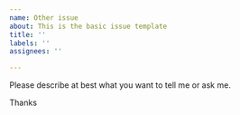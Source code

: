 ```yaml
---
name: Other issue
about: This is the basic issue template
title: ''
labels: ''
assignees: ''

---
```


Please describe at best what you want to tell me or ask me. 

Thanks
